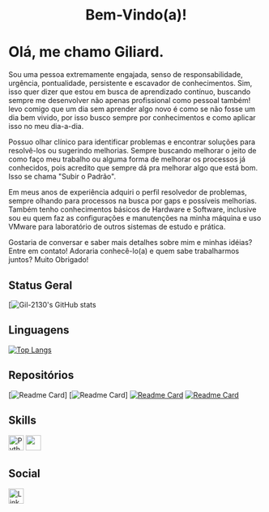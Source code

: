 <h1 align="center">Bem-Vindo(a)!</h1>

<p align="center">
</p>

# Olá, me chamo Giliard.

Sou uma pessoa extremamente engajada, senso de responsabilidade, urgência, pontualidade,
persistente e escavador de conhecimentos. Sim, isso quer dizer que estou em busca de aprendizado
contínuo, buscando sempre me desenvolver não apenas profissional como pessoal também! levo
comigo que um dia sem aprender algo novo é como se não fosse um dia bem vivido, por isso busco
sempre por conhecimentos e como aplicar isso no meu dia-a-dia. 

Possuo olhar clínico para identificar problemas e encontrar soluções para resolvê-los ou sugerindo
melhorias. Sempre buscando melhorar o jeito de como faço meu trabalho ou alguma forma de
melhorar os processos já conhecidos, pois acredito que sempre dá pra melhorar algo que está
bom. Isso se chama "Subir o Padrão".

Em meus anos de experiência adquiri o perfil resolvedor de
problemas, sempre olhando para processos na busca por gaps e possíveis melhorias. 
Também tenho conhecimentos básicos de Hardware e Software, inclusive sou eu quem faz as
configurações e manutenções na minha máquina e uso VMware para laboratório de outros sistemas de
estudo e prática. 

Gostaria de conversar e saber mais detalhes sobre mim e minhas idéias? Entre em contato! Adoraria
conhecê-lo(a) e quem sabe trabalharmos juntos? 
Muito Obrigado! 

## Status Geral
[![Gil-2130's GitHub stats](https://github-readme-stats.vercel.app/api?username=Gil-2130&show_icons=true&theme=dracula)

## Linguagens
[![Top Langs](https://github-readme-stats.vercel.app/api/top-langs/?username=Gil-2130&layout=compact&theme=dracula)](https://github.com/Gil-2130/github-readme-stats)

## Repositórios
[![Readme Card](https://github-readme-stats.vercel.app/api/pin/?username=Gil-2130&repo=Previsao-Uso-de-Energia&theme=dracula)]
[![Readme Card](https://github-readme-stats.vercel.app/api/pin/?username=Gil-2130&repo=Python-na-Pratica&theme=dracula)]
[![Readme Card](https://github-readme-stats.vercel.app/api/pin/?username=Gil-2130&repo=Cliques-Fraudulentos-DSA&theme=dracula)](https://github.com/anuraghazra/github-readme-stats)
[![Readme Card](https://github-readme-stats.vercel.app/api/pin/?username=Gil-2130&repo=Projeto_Ciencia_de-_dados&theme=dracula)](https://github.com/anuraghazra/github-readme-stats)

## Skills
[<img src='https://img.shields.io/badge/Python-3776AB?style=for-the-badge&logo=python&logoColor=white' alt='Python' height='30'>](https://github.com/Gil-2130/Python-na-Pratica)
[<img src='https://img.shields.io/badge/R-276DC3?style=for-the-badge&logo=r&logoColor=white' alt='' height='30'>](https://github.com/Gil-2130/Previsao-Uso-de-Energia/tree/main/Scripts)

## Social
[<img src='https://img.shields.io/badge/LinkedIn-0077B5?style=for-the-badge&logo=linkedin&logoColor=white' alt='LinkedIn' height=30>](https://www.linkedin.com/in/giliard-pereira/)
